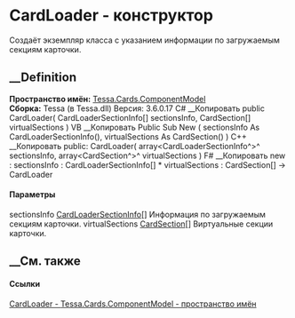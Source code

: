 # CardLoader - конструктор
Создаёт экземпляр класса с указанием информации по загружаемым секциям
карточки.
## __Definition
 **Пространство имён:**
[Tessa.Cards.ComponentModel](N_Tessa_Cards_ComponentModel.htm)  
 **Сборка:** Tessa (в Tessa.dll) Версия: 3.6.0.17
C# __Копировать
     public CardLoader(
    	CardLoaderSectionInfo[] sectionsInfo,
    	CardSection[] virtualSections
    )
VB __Копировать
     Public Sub New ( 
    	sectionsInfo As CardLoaderSectionInfo(),
    	virtualSections As CardSection()
    )
C++ __Копировать
     public:
    CardLoader(
    	array<CardLoaderSectionInfo^>^ sectionsInfo, 
    	array<CardSection^>^ virtualSections
    )
F# __Копировать
     new : 
            sectionsInfo : CardLoaderSectionInfo[] * 
            virtualSections : CardSection[] -> CardLoader
#### Параметры
sectionsInfo
[CardLoaderSectionInfo](T_Tessa_Cards_ComponentModel_CardLoaderSectionInfo.htm)[]
    Информация по загружаемым секциям карточки.
virtualSections [CardSection](T_Tessa_Cards_CardSection.htm)[]
    Виртуальные секции карточки.
##  __См. также
#### Ссылки
[CardLoader - ](T_Tessa_Cards_ComponentModel_CardLoader.htm)
[Tessa.Cards.ComponentModel - пространство
имён](N_Tessa_Cards_ComponentModel.htm)
